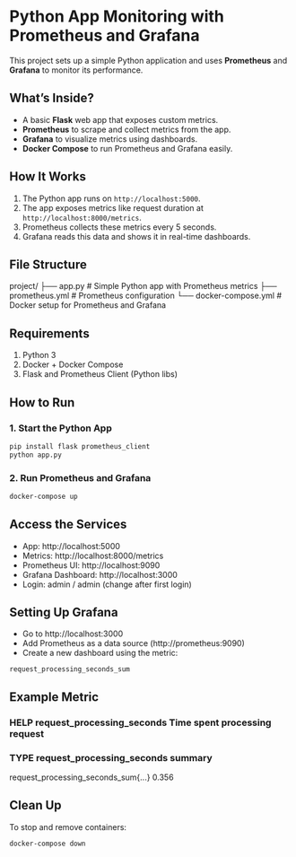 # Python App Monitoring with Prometheus and Grafana

This project sets up a simple Python application and uses **Prometheus** and **Grafana** to monitor its performance.

## What’s Inside?

- A basic **Flask** web app that exposes custom metrics.
- **Prometheus** to scrape and collect metrics from the app.
- **Grafana** to visualize metrics using dashboards.
- **Docker Compose** to run Prometheus and Grafana easily.

## How It Works

1. The Python app runs on `http://localhost:5000`.
2. The app exposes metrics like request duration at `http://localhost:8000/metrics`.
3. Prometheus collects these metrics every 5 seconds.
4. Grafana reads this data and shows it in real-time dashboards.

## File Structure
project/ ├── app.py # Simple Python app with Prometheus metrics 
         ├── prometheus.yml # Prometheus configuration 
         └── docker-compose.yml # Docker setup for Prometheus and Grafana

## Requirements
1. Python 3
2. Docker + Docker Compose
3. Flask and Prometheus Client (Python libs)

   
## How to Run

### 1. Start the Python App
```bash
pip install flask prometheus_client
python app.py
```
### 2. Run Prometheus and Grafana
```bash
docker-compose up
```

## Access the Services
- App: http://localhost:5000
- Metrics: http://localhost:8000/metrics
- Prometheus UI: http://localhost:9090
- Grafana Dashboard: http://localhost:3000
- Login: admin / admin (change after first login)

## Setting Up Grafana
- Go to http://localhost:3000
- Add Prometheus as a data source (http://prometheus:9090)
- Create a new dashboard using the metric:
```nginx
request_processing_seconds_sum
```
## Example Metric 
### HELP request_processing_seconds Time spent processing request
### TYPE request_processing_seconds summary
request_processing_seconds_sum{...} 0.356

## Clean Up
To stop and remove containers:
```bash
docker-compose down
```





